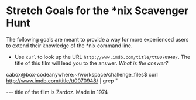 # Stretch Goals for the *nix Scavenger Hunt

The following goals are meant to provide a way for more experienced users to
extend their knowledge of the *nix command line.

* Use `curl` to look up the URL `http://www.imdb.com/title/tt0070948/`. The title of this film will lead you to the answer. *What is the answer?*

cabox@box-codeanywhere:~/workspace/challenge_files$ curl http://www.imdb.com/title/tt0070948/ | grep "<title>"
--- received <title>Zardoz (1974) - IMDb</title>

--- title of the film is Zardoz. Made in 1974